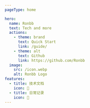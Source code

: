 ```yaml
---
pageType: home

hero:
  name: Ronbb
  text: Tech and more
  actions:
    - theme: brand
      text: Quick Start
      link: /guide/
    - theme: alt
      text: Github
      link: https://github.com/Ronbb
  image:
    src: /icon.webp
    alt: Ronbb Logo
features:
  - title: 技术文档
    icon: 🚀
  - title: 日常记录
    icon: 🍨
---
```


